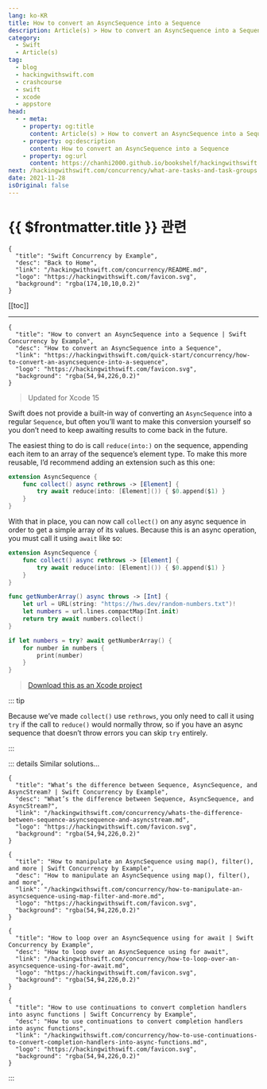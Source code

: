 ```yaml
---
lang: ko-KR
title: How to convert an AsyncSequence into a Sequence
description: Article(s) > How to convert an AsyncSequence into a Sequence
category:
  - Swift
  - Article(s)
tag: 
  - blog
  - hackingwithswift.com
  - crashcourse
  - swift
  - xcode
  - appstore
head:
  - - meta:
    - property: og:title
      content: Article(s) > How to convert an AsyncSequence into a Sequence
    - property: og:description
      content: How to convert an AsyncSequence into a Sequence
    - property: og:url
      content: https://chanhi2000.github.io/bookshelf/hackingwithswift.com/concurrency/how-to-convert-an-asyncsequence-into-a-sequence.html
next: /hackingwithswift.com/concurrency/what-are-tasks-and-task-groups.md
date: 2021-11-28
isOriginal: false
---
```


# {{ $frontmatter.title }} 관련

```component VPCard
{
  "title": "Swift Concurrency by Example",
  "desc": "Back to Home",
  "link": "/hackingwithswift.com/concurrency/README.md",
  "logo": "https://hackingwithswift.com/favicon.svg",
  "background": "rgba(174,10,10,0.2)"
}
```

[[toc]]

---

```component VPCard
{
  "title": "How to convert an AsyncSequence into a Sequence | Swift Concurrency by Example",
  "desc": "How to convert an AsyncSequence into a Sequence",
  "link": "https://hackingwithswift.com/quick-start/concurrency/how-to-convert-an-asyncsequence-into-a-sequence", 
  "logo": "https://hackingwithswift.com/favicon.svg",
  "background": "rgba(54,94,226,0.2)"
}
```

> Updated for Xcode 15

Swift does not provide a built-in way of converting an `AsyncSequence` into a regular `Sequence`, but often you’ll want to make this conversion yourself so you don’t need to keep awaiting results to come back in the future.

The easiest thing to do is call `reduce(into:)` on the sequence, appending each item to an array of the sequence’s element type. To make this more reusable, I’d recommend adding an extension such as this one:

```swift
extension AsyncSequence {
    func collect() async rethrows -> [Element] {
        try await reduce(into: [Element]()) { $0.append($1) }
    }
}
```

With that in place, you can now call `collect()` on any async sequence in order to get a simple array of its values. Because this is an async operation, you must call it using `await` like so:


```swift
extension AsyncSequence {
    func collect() async rethrows -> [Element] {
        try await reduce(into: [Element]()) { $0.append($1) }
    }
}

func getNumberArray() async throws -> [Int] {
    let url = URL(string: "https://hws.dev/random-numbers.txt")!
    let numbers = url.lines.compactMap(Int.init)
    return try await numbers.collect()
}

if let numbers = try? await getNumberArray() {
    for number in numbers {
        print(number)
    }
}
```

> [<FontIcon icon="fas fa-file-zipper"/>Download this as an Xcode project](https://hackingwithswift.com/files/projects/concurrency/how-to-convert-an-asyncsequence-into-a-sequence-1.zip)

::: tip

Because we’ve made `collect()` use `rethrows`, you only need to call it using `try` if the call to `reduce()` would normally throw, so if you have an async sequence that doesn’t throw errors you can skip `try` entirely.

:::

::: details Similar solutions…

```component VPCard
{
  "title": "What’s the difference between Sequence, AsyncSequence, and AsyncStream? | Swift Concurrency by Example",
  "desc": "What’s the difference between Sequence, AsyncSequence, and AsyncStream?",
  "link": "/hackingwithswift.com/concurrency/whats-the-difference-between-sequence-asyncsequence-and-asyncstream.md",
  "logo": "https://hackingwithswift.com/favicon.svg",
  "background": "rgba(54,94,226,0.2)"
}
```

```component VPCard
{
  "title": "How to manipulate an AsyncSequence using map(), filter(), and more | Swift Concurrency by Example",
  "desc": "How to manipulate an AsyncSequence using map(), filter(), and more",
  "link": "/hackingwithswift.com/concurrency/how-to-manipulate-an-asyncsequence-using-map-filter-and-more.md",
  "logo": "https://hackingwithswift.com/favicon.svg",
  "background": "rgba(54,94,226,0.2)"
}
```

```component VPCard
{
  "title": "How to loop over an AsyncSequence using for await | Swift Concurrency by Example",
  "desc": "How to loop over an AsyncSequence using for await",
  "link": "/hackingwithswift.com/concurrency/how-to-loop-over-an-asyncsequence-using-for-await.md",
  "logo": "https://hackingwithswift.com/favicon.svg",
  "background": "rgba(54,94,226,0.2)"
}
```

```component VPCard
{
  "title": "How to use continuations to convert completion handlers into async functions | Swift Concurrency by Example",
  "desc": "How to use continuations to convert completion handlers into async functions",
  "link": "/hackingwithswift.com/concurrency/how-to-use-continuations-to-convert-completion-handlers-into-async-functions.md",
  "logo": "https://hackingwithswift.com/favicon.svg",
  "background": "rgba(54,94,226,0.2)"
}
```

:::

